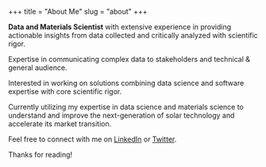 +++
title = "About Me"
slug = "about"
+++


**Data and Materials Scientist** with extensive experience in providing actionable insights from data collected and critically analyzed with scientific rigor. 

Expertise in communicating complex data to stakeholders and technical & general audience. 

Interested in working on solutions combining data science and software expertise with core scientific rigor. 

Currently utilizing my expertise in data science and materials science to understand and improve the next-generation of solar technology and accelerate its market transition.

Feel free to connect with me on [LinkedIn](https://www.linkedin.com/in/sarthak-jariwala-877858108/) or [Twitter](https://twitter.com/JariwalaSarthak/).

Thanks for reading!
